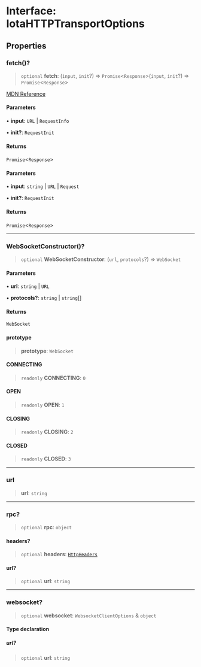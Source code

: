 # Interface: IotaHTTPTransportOptions

## Properties

### fetch()?

> `optional` **fetch**: (`input`, `init`?) => `Promise`\<`Response`\>(`input`, `init`?) => `Promise`\<`Response`\>

[MDN Reference](https://developer.mozilla.org/docs/Web/API/fetch)

#### Parameters

• **input**: `URL` \| `RequestInfo`

• **init?**: `RequestInit`

#### Returns

`Promise`\<`Response`\>

#### Parameters

• **input**: `string` \| `URL` \| `Request`

• **init?**: `RequestInit`

#### Returns

`Promise`\<`Response`\>

***

### WebSocketConstructor()?

> `optional` **WebSocketConstructor**: (`url`, `protocols`?) => `WebSocket`

#### Parameters

• **url**: `string` \| `URL`

• **protocols?**: `string` \| `string`[]

#### Returns

`WebSocket`

#### prototype

> **prototype**: `WebSocket`

#### CONNECTING

> `readonly` **CONNECTING**: `0`

#### OPEN

> `readonly` **OPEN**: `1`

#### CLOSING

> `readonly` **CLOSING**: `2`

#### CLOSED

> `readonly` **CLOSED**: `3`

***

### url

> **url**: `string`

***

### rpc?

> `optional` **rpc**: `object`

#### headers?

> `optional` **headers**: [`HttpHeaders`](../type-aliases/HttpHeaders.md)

#### url?

> `optional` **url**: `string`

***

### websocket?

> `optional` **websocket**: `WebsocketClientOptions` & `object`

#### Type declaration

##### url?

> `optional` **url**: `string`
